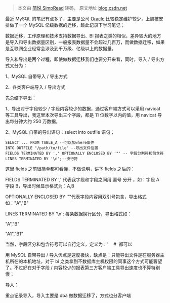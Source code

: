 > 本文由 [简悦 SimpRead](http://ksria.com/simpread/) 转码， 原文地址 [blog.csdn.net](https://blog.csdn.net/qq_21108311/article/details/82559119)

最近 MySQL 的笔记有点多了，主要是公司 [Oracle](https://so.csdn.net/so/search?q=Oracle&spm=1001.2101.3001.7020) 比较稳定维护较少，上周被安排做了一个 MySQL 亿级数据的迁移，趁此记录下学习笔记；

数据迁移，工作原理和技术支持数据导出、BI 报表之类的相似，差异较大的地方是导入和导出数据量区别，一般报表数据量不会超过几百万，而做数据迁移，如果是互联网企业经常会涉及到千万级、亿级以上的数据量。

导入和导出是两个过程，即使做数据迁移我们也要分开来看，同时，导入 / 导出方式又分为：

1、MySQL 自带导入 / 导出方式

2、各类客户端导入 / 导出方式

先总结下导出：

1、导出对于字段较少 / 字段内容较少的数据，通过客户端方式可以采用 navicat 等工具导出，我这里本次导出三个字段，都是 11 位数字以内的值，用 navicat 导出每分钟大约 250 万数据，

2、MySQL 自带的导出语句：select into outfile 语句；

```
SELECT ... FROM TABLE_A --可以加where条件
INTO OUTFILE "/path/to/file" --导出文件位置
FIELDS TERMINATED BY ',' OPTIONALLY ENCLOSED BY '"' -- 字段分割符和包含符
LINES TERMINATED BY '\n';--换行符
```

这里 fields 之前很简单都可看懂，不做说明，讲下 fields 之后的：

FIELDS TERMINATED BY ',' 代表我字段和字段之间用 逗号 分开 ，如：字段 A 字段 B，导出时候显示格式为：A,B

OPTIONALLY ENCLOSED BY '"'代表字段内容用双引号包含，导出格式如："A","B"

LINES TERMINATED BY '\n'; 每条数据换行区分，导出格式如：

"A","B"

"A1","B1"

当然，字段区分和包含符号可以自行定义，定义为：'    #  都可以

用 MySQL 自带导出 / 导入优点是速度极快，缺点是：只能导出文件是在服务器主机所在的本机地址，对于 bi 之类拿到不数据库主机权限的同事这个方式可能奢望了。不过好在对于字段 / 内容较少的报表第三方客户端工具导出速度也不算特别慢；

导入：

重点记录导入，导入主要是 dba 做数据迁移了，方式也分客户端